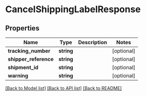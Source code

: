 # CancelShippingLabelResponse

## Properties
Name | Type | Description | Notes
------------ | ------------- | ------------- | -------------
**tracking_number** | **string** |  | [optional] 
**shipper_reference** | **string** |  | [optional] 
**shipment_id** | **string** |  | [optional] 
**warning** | **string** |  | [optional] 

[[Back to Model list]](../../README.md#documentation-for-models) [[Back to API list]](../../README.md#documentation-for-api-endpoints) [[Back to README]](../../README.md)

